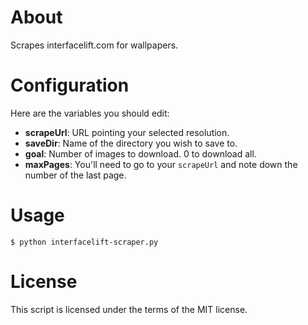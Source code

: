 # About
Scrapes interfacelift.com for wallpapers.

# Configuration

Here are the variables you should edit:

- **scrapeUrl**: URL pointing your selected resolution.
- **saveDir**: Name of the directory you wish to save to.
- **goal**: Number of images to download. 0 to download all.
- **maxPages**: You'll need to go to your `scrapeUrl` and note down the number of the last page.

# Usage

```
$ python interfacelift-scraper.py
```

# License

This script is licensed under the terms of the MIT license.
